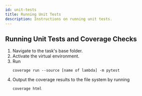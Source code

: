 ```yaml
---
id: unit-tests
title: Running Unit Tests
description: Instructions on running unit tests.
---
```


## Running Unit Tests and Coverage Checks
1. Navigate to the task's base folder.
1. Activate the virtual environment.
1. Run
    ```commandline
    coverage run --source [name of lambda] -m pytest
    ```
1. Output the coverage results to the file system by running
    ```commandline
    coverage html
    ```